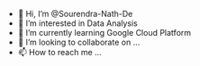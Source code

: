 - 👋 Hi, I’m @Sourendra-Nath-De
- 👀 I’m interested in Data Analysis
- 🌱 I’m currently learning Google Cloud Platform
- 💞️ I’m looking to collaborate on ...
- 📫 How to reach me ...

<!---
Sourendra-Nath-De/Sourendra-Nath-De is a ✨ special ✨ repository because its `README.md` (this file) appears on your GitHub profile.
You can click the Preview link to take a look at your changes.
--->
